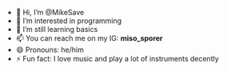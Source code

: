 - 👋 Hi, I’m @MikeSave
- 👀 I’m interested in programming 
- 🌱 I’m still learning basics
- 📫 You can reach me on my IG: __miso_sporer__
- 😄 Pronouns: he/him
- ⚡ Fun fact: I love music and play a lot of instruments decently
